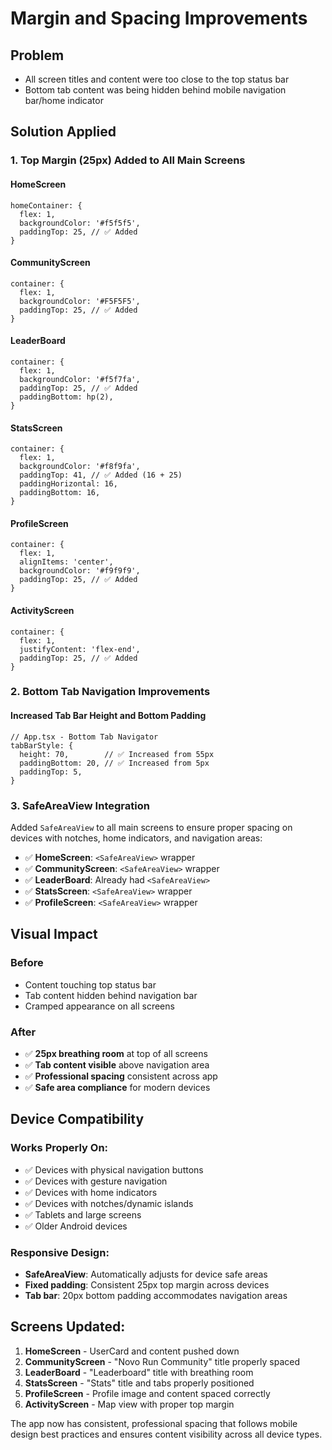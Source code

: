 # Margin and Spacing Improvements

## Problem
- All screen titles and content were too close to the top status bar
- Bottom tab content was being hidden behind mobile navigation bar/home indicator

## Solution Applied

### 1. **Top Margin (25px) Added to All Main Screens**

#### HomeScreen
```tsx
homeContainer: {
  flex: 1,
  backgroundColor: '#f5f5f5',
  paddingTop: 25, // ✅ Added
}
```

#### CommunityScreen  
```tsx
container: {
  flex: 1,
  backgroundColor: '#F5F5F5',
  paddingTop: 25, // ✅ Added
}
```

#### LeaderBoard
```tsx
container: {
  flex: 1,
  backgroundColor: '#f5f7fa',
  paddingTop: 25, // ✅ Added
  paddingBottom: hp(2),
}
```

#### StatsScreen
```tsx
container: {
  flex: 1,
  backgroundColor: '#f8f9fa',
  paddingTop: 41, // ✅ Added (16 + 25)
  paddingHorizontal: 16,
  paddingBottom: 16,
}
```

#### ProfileScreen
```tsx
container: {
  flex: 1,
  alignItems: 'center',
  backgroundColor: '#f9f9f9',
  paddingTop: 25, // ✅ Added
}
```

#### ActivityScreen
```tsx
container: {
  flex: 1,
  justifyContent: 'flex-end',
  paddingTop: 25, // ✅ Added
}
```

### 2. **Bottom Tab Navigation Improvements**

#### Increased Tab Bar Height and Bottom Padding
```tsx
// App.tsx - Bottom Tab Navigator
tabBarStyle: {
  height: 70,        // ✅ Increased from 55px
  paddingBottom: 20, // ✅ Increased from 5px
  paddingTop: 5,
}
```

### 3. **SafeAreaView Integration**

Added `SafeAreaView` to all main screens to ensure proper spacing on devices with notches, home indicators, and navigation areas:

- ✅ **HomeScreen**: `<SafeAreaView>` wrapper
- ✅ **CommunityScreen**: `<SafeAreaView>` wrapper  
- ✅ **LeaderBoard**: Already had `<SafeAreaView>`
- ✅ **StatsScreen**: `<SafeAreaView>` wrapper
- ✅ **ProfileScreen**: `<SafeAreaView>` wrapper

## Visual Impact

### Before
- Content touching top status bar
- Tab content hidden behind navigation bar
- Cramped appearance on all screens

### After  
- ✅ **25px breathing room** at top of all screens
- ✅ **Tab content visible** above navigation area
- ✅ **Professional spacing** consistent across app
- ✅ **Safe area compliance** for modern devices

## Device Compatibility

### Works Properly On:
- ✅ Devices with physical navigation buttons
- ✅ Devices with gesture navigation
- ✅ Devices with home indicators
- ✅ Devices with notches/dynamic islands
- ✅ Tablets and large screens
- ✅ Older Android devices

### Responsive Design:
- **SafeAreaView**: Automatically adjusts for device safe areas
- **Fixed padding**: Consistent 25px top margin across devices
- **Tab bar**: 20px bottom padding accommodates navigation areas

## Screens Updated:
1. **HomeScreen** - UserCard and content pushed down
2. **CommunityScreen** - "Novo Run Community" title properly spaced
3. **LeaderBoard** - "Leaderboard" title with breathing room
4. **StatsScreen** - "Stats" title and tabs properly positioned
5. **ProfileScreen** - Profile image and content spaced correctly
6. **ActivityScreen** - Map view with proper top margin

The app now has consistent, professional spacing that follows mobile design best practices and ensures content visibility across all device types.
